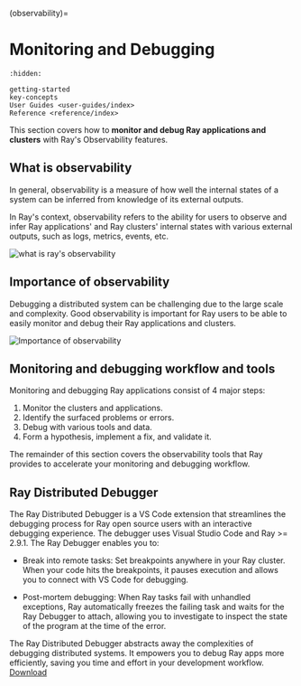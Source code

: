(observability)=

# Monitoring and Debugging

```{toctree}
:hidden:

getting-started
key-concepts
User Guides <user-guides/index>
Reference <reference/index>
```

This section covers how to **monitor and debug Ray applications and clusters** with Ray's Observability features.


## What is observability
In general, observability is a measure of how well the internal states of a system can be inferred from knowledge of its external outputs.

In Ray's context, observability refers to the ability for users to observe and infer Ray applications' and Ray clusters' internal states with various external outputs, such as logs, metrics, events, etc.

![what is ray's observability](./images/what-is-ray-observability.png)


## Importance of observability
Debugging a distributed system can be challenging due to the large scale and complexity. Good observability is important for Ray users to be able to easily monitor and debug their Ray applications and clusters.

![Importance of observability](./images/importance-of-observability.png)


## Monitoring and debugging workflow and tools

Monitoring and debugging Ray applications consist of 4 major steps:
1. Monitor the clusters and applications.
2. Identify the surfaced problems or errors.
3. Debug with various tools and data.
4. Form a hypothesis, implement a fix, and validate it.

The remainder of this section covers the observability tools that Ray provides to accelerate your monitoring and debugging workflow.

## Ray Distributed Debugger

The Ray Distributed Debugger is a VS Code extension that streamlines the debugging process for Ray open source users with an interactive debugging experience. The debugger uses Visual Studio Code and Ray >= 2.9.1. The Ray Debugger enables you to:

- Break into remote tasks: Set breakpoints anywhere in your Ray cluster. When your code hits the breakpoints, it pauses execution and allows you to connect with VS Code for debugging.

- Post-mortem debugging: When Ray tasks fail with unhandled exceptions, Ray automatically freezes the failing task and waits for the Ray Debugger to attach, allowing you to investigate to inspect the state of the program at the time of the error.

The Ray Distributed Debugger abstracts away the complexities of debugging distributed systems. It empowers you to debug Ray apps more efficiently, saving you time and effort in your development workflow. [Download](https://www.anyscale.com/blog/ray-distributed-debugger)